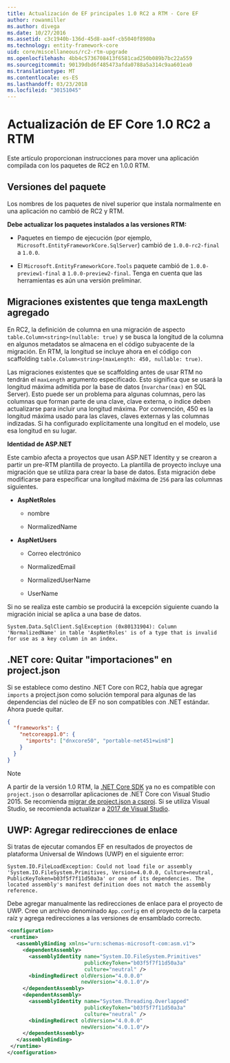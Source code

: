 ```yaml
---
title: Actualización de EF principales 1.0 RC2 a RTM - Core EF
author: rowanmiller
ms.author: divega
ms.date: 10/27/2016
ms.assetid: c3c1940b-136d-45d8-aa4f-cb5040f8980a
ms.technology: entity-framework-core
uid: core/miscellaneous/rc2-rtm-upgrade
ms.openlocfilehash: 4bb4c5736708413f6581cad250b089b7bc22a559
ms.sourcegitcommit: 90139dbd6f485473afda0788a5a314c9aa601ea0
ms.translationtype: MT
ms.contentlocale: es-ES
ms.lasthandoff: 03/23/2018
ms.locfileid: "30151045"
---
```

# <a name="upgrading-from-ef-core-10-rc2-to-rtm"></a>Actualización de EF Core 1.0 RC2 a RTM

Este artículo proporcionan instrucciones para mover una aplicación compilada con los paquetes de RC2 en 1.0.0 RTM.

## <a name="package-versions"></a>Versiones del paquete

Los nombres de los paquetes de nivel superior que instala normalmente en una aplicación no cambió de RC2 y RTM.

**Debe actualizar los paquetes instalados a las versiones RTM:**

* Paquetes en tiempo de ejecución (por ejemplo, `Microsoft.EntityFrameworkCore.SqlServer`) cambió de `1.0.0-rc2-final` a `1.0.0`.

* El `Microsoft.EntityFrameworkCore.Tools` paquete cambió de `1.0.0-preview1-final` a `1.0.0-preview2-final`. Tenga en cuenta que las herramientas es aún una versión preliminar.

## <a name="existing-migrations-may-need-maxlength-added"></a>Migraciones existentes que tenga maxLength agregado

En RC2, la definición de columna en una migración de aspecto `table.Column<string>(nullable: true)` y se busca la longitud de la columna en algunos metadatos se almacena en el código subyacente de la migración. En RTM, la longitud se incluye ahora en el código con scaffolding `table.Column<string>(maxLength: 450, nullable: true)`.

Las migraciones existentes que se scaffolding antes de usar RTM no tendrán el `maxLength` argumento especificado. Esto significa que se usará la longitud máxima admitida por la base de datos (`nvarchar(max)` en SQL Server). Esto puede ser un problema para algunas columnas, pero las columnas que forman parte de una clave, clave externa, o índice deben actualizarse para incluir una longitud máxima. Por convención, 450 es la longitud máxima usado para las claves, claves externas y las columnas indizadas. Si ha configurado explícitamente una longitud en el modelo, use esa longitud en su lugar.

**Identidad de ASP.NET**

Este cambio afecta a proyectos que usan ASP.NET Identity y se crearon a partir un pre-RTM plantilla de proyecto. La plantilla de proyecto incluye una migración que se utiliza para crear la base de datos. Esta migración debe modificarse para especificar una longitud máxima de `256` para las columnas siguientes.

*  **AspNetRoles**

    * nombre

    * NormalizedName

*  **AspNetUsers**

   * Correo electrónico

   * NormalizedEmail

   * NormalizedUserName

   * UserName

Si no se realiza este cambio se producirá la excepción siguiente cuando la migración inicial se aplica a una base de datos.

    System.Data.SqlClient.SqlException (0x80131904): Column 'NormalizedName' in table 'AspNetRoles' is of a type that is invalid for use as a key column in an index.

## <a name="net-core-remove-imports-in-projectjson"></a>.NET core: Quitar "importaciones" en project.json

Si se establece como destino .NET Core con RC2, había que agregar `imports` a project.json como solución temporal para algunas de las dependencias del núcleo de EF no son compatibles con .NET estándar. Ahora puede quitar.

``` json
{
  "frameworks": {
    "netcoreapp1.0": {
      "imports": ["dnxcore50", "portable-net451+win8"]
    }
  }
}
```

> [!NOTE]  
> A partir de la versión 1.0 RTM, la [.NET Core SDK](https://www.microsoft.com/net/download/core) ya no es compatible con `project.json` o desarrollar aplicaciones de .NET Core con Visual Studio 2015. Se recomienda [migrar de project.json a csproj](https://docs.microsoft.com/dotnet/articles/core/migration/). Si se utiliza Visual Studio, se recomienda actualizar a [2017 de Visual Studio](https://www.visualstudio.com/downloads/).

## <a name="uwp-add-binding-redirects"></a>UWP: Agregar redirecciones de enlace

Si tratas de ejecutar comandos EF en resultados de proyectos de plataforma Universal de Windows (UWP) en el siguiente error:

    System.IO.FileLoadException: Could not load file or assembly 'System.IO.FileSystem.Primitives, Version=4.0.0.0, Culture=neutral, PublicKeyToken=b03f5f7f11d50a3a' or one of its dependencies. The located assembly's manifest definition does not match the assembly reference.

Debe agregar manualmente las redirecciones de enlace para el proyecto de UWP. Cree un archivo denominado `App.config` en el proyecto de la carpeta raíz y agrega redirecciones a las versiones de ensamblado correcto.

``` xml
<configuration>
 <runtime>
   <assemblyBinding xmlns="urn:schemas-microsoft-com:asm.v1">
     <dependentAssembly>
       <assemblyIdentity name="System.IO.FileSystem.Primitives"
                         publicKeyToken="b03f5f7f11d50a3a"
                         culture="neutral" />
       <bindingRedirect oldVersion="4.0.0.0"
                        newVersion="4.0.1.0"/>
     </dependentAssembly>
     <dependentAssembly>
       <assemblyIdentity name="System.Threading.Overlapped"
                         publicKeyToken="b03f5f7f11d50a3a"
                         culture="neutral" />
       <bindingRedirect oldVersion="4.0.0.0"
                        newVersion="4.0.1.0"/>
     </dependentAssembly>
   </assemblyBinding>
 </runtime>
</configuration>
```
